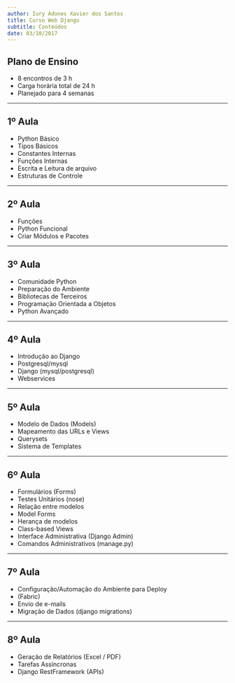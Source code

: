 ```yaml
---
author: Iury Adones Xavier dos Santos 
title: Curso Web Django
subtitle: Conteúdos
date: 03/10/2017
---
```


## Plano de Ensino

 - 8 encontros de 3 h
 - Carga horária total de 24 h
 - Planejado para 4 semanas

---

## 1º Aula

 - Python Básico
 - Tipos Básicos
 - Constantes Internas
 - Funções Internas
 - Escrita e Leitura de arquivo
 - Estruturas de Controle

---

## 2º Aula

 - Funções
 - Python Funcional
 - Criar Módulos e Pacotes

---

## 3º Aula

 - Comunidade Python
 - Preparação do Ambiente
 - Bibliotecas de Terceiros
 - Programação Orientada a Objetos
 - Python Avançado

---

## 4º Aula

 - Introdução ao Django
 - Postgresql/mysql
 - Django (mysql/postgresql)
 - Webservices

---

## 5º Aula

 - Modelo de Dados (Models)
 - Mapeamento das URLs e Views
 - Querysets
 - Sistema de Templates

---

## 6º Aula

 - Formulários (Forms)
 - Testes Unitários (nose)
 - Relação entre modelos
 - Model Forms
 - Herança de modelos
 - Class-based Views
 - Interface Administrativa (Django Admin)
 - Comandos Administrativos (manage.py)

---

## 7º Aula

 - Configuração/Automação do Ambiente para Deploy
 - (Fabric)
 - Envio de e-mails
 - Migração de Dados (django migrations)

---

## 8º Aula

 - Geração de Relatórios (Excel / PDF)
 - Tarefas Assíncronas
 - Django RestFramework (APIs)

